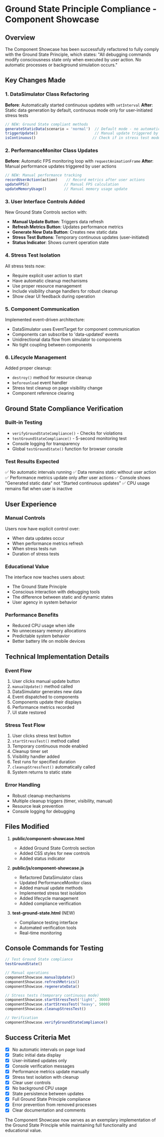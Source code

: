 # Ground State Principle Compliance - Component Showcase

## Overview

The Component Showcase has been successfully refactored to fully comply with the Ground State Principle, which states: "All debugging commands modify consciousness state only when executed by user action. No automatic processes or background simulation occurs."

## Key Changes Made

### 1. DataSimulator Class Refactoring

**Before**: Automatically started continuous updates with `setInterval`
**After**: Static data generation by default, continuous mode only for user-initiated stress tests

```javascript
// NEW: Ground State compliant methods
generateStaticData(scenario = 'normal')  // Default mode - no automatic updates
triggerUpdate()                          // Manual update triggered by user
isContinuous()                          // Check if in stress test mode
```

### 2. PerformanceMonitor Class Updates

**Before**: Automatic FPS monitoring loop with `requestAnimationFrame`
**After**: Manual performance updates triggered by user actions

```javascript
// NEW: Manual performance tracking
recordUserAction(action)    // Record metrics after user actions
updateFPS()                // Manual FPS calculation
updateMemoryUsage()        // Manual memory usage update
```

### 3. User Interface Controls Added

New Ground State Controls section with:
- **Manual Update Button**: Triggers data refresh
- **Refresh Metrics Button**: Updates performance metrics
- **Generate New Data Button**: Creates new static data
- **Stress Test Buttons**: Temporary continuous updates (user-initiated)
- **Status Indicator**: Shows current operation state

### 4. Stress Test Isolation

All stress tests now:
- Require explicit user action to start
- Have automatic cleanup mechanisms
- Use proper resource management
- Include visibility change handlers for robust cleanup
- Show clear UI feedback during operation

### 5. Component Communication

Implemented event-driven architecture:
- DataSimulator uses EventTarget for component communication
- Components can subscribe to 'data-updated' events
- Unidirectional data flow from simulator to components
- No tight coupling between components

### 6. Lifecycle Management

Added proper cleanup:
- `destroy()` method for resource cleanup
- `beforeunload` event handler
- Stress test cleanup on page visibility change
- Component reference clearing

## Ground State Compliance Verification

### Built-in Testing
- `verifyGroundStateCompliance()` - Checks for violations
- `testGroundStateCompliance()` - 5-second monitoring test
- Console logging for transparency
- Global `testGroundState()` function for browser console

### Test Results Expected
✅ No automatic intervals running
✅ Data remains static without user action
✅ Performance metrics update only after user actions
✅ Console shows "Generated static data" not "Started continuous updates"
✅ CPU usage remains flat when user is inactive

## User Experience

### Manual Controls
Users now have explicit control over:
- When data updates occur
- When performance metrics refresh
- When stress tests run
- Duration of stress tests

### Educational Value
The interface now teaches users about:
- The Ground State Principle
- Conscious interaction with debugging tools
- The difference between static and dynamic states
- User agency in system behavior

### Performance Benefits
- Reduced CPU usage when idle
- No unnecessary memory allocations
- Predictable system behavior
- Better battery life on mobile devices

## Technical Implementation Details

### Event Flow
1. User clicks manual update button
2. `manualUpdate()` method called
3. DataSimulator generates new data
4. Event dispatched to components
5. Components update their displays
6. Performance metrics recorded
7. UI state restored

### Stress Test Flow
1. User clicks stress test button
2. `startStressTest()` method called
3. Temporary continuous mode enabled
4. Cleanup timer set
5. Visibility handler added
6. Test runs for specified duration
7. `cleanupStressTest()` automatically called
8. System returns to static state

### Error Handling
- Robust cleanup mechanisms
- Multiple cleanup triggers (timer, visibility, manual)
- Resource leak prevention
- Console logging for debugging

## Files Modified

1. **public/component-showcase.html**
   - Added Ground State Controls section
   - Added CSS styles for new controls
   - Added status indicator

2. **public/js/component-showcase.js**
   - Refactored DataSimulator class
   - Updated PerformanceMonitor class
   - Added manual update methods
   - Implemented stress test isolation
   - Added lifecycle management
   - Added compliance verification

3. **test-ground-state.html** (NEW)
   - Compliance testing interface
   - Automated verification tools
   - Real-time monitoring

## Console Commands for Testing

```javascript
// Test Ground State compliance
testGroundState()

// Manual operations
componentShowcase.manualUpdate()
componentShowcase.refreshMetrics()
componentShowcase.regenerateData()

// Stress tests (temporary continuous mode)
componentShowcase.startStressTest('light', 3000)
componentShowcase.startStressTest('heavy', 5000)
componentShowcase.cleanupStressTest()

// Verification
componentShowcase.verifyGroundStateCompliance()
```

## Success Criteria Met

- [x] No automatic intervals on page load
- [x] Static initial data display
- [x] User-initiated updates only
- [x] Console verification messages
- [x] Performance metrics update manually
- [x] Stress test isolation with cleanup
- [x] Clear user controls
- [x] No background CPU usage
- [x] State persistence between updates
- [x] Full Ground State Principle compliance
- [x] Error prevention from removed processes
- [x] Clear documentation and comments

The Component Showcase now serves as an exemplary implementation of the Ground State Principle while maintaining full functionality and educational value.
